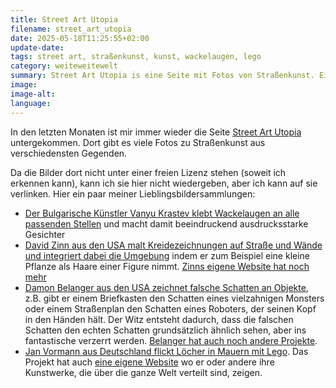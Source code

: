 ```yaml
---
title: Street Art Utopia
filename: street_art_utopia
date: 2025-05-18T11:25:55+02:00
update-date:
tags: street art, straßenkunst, kunst, wackelaugen, lego
category: weiteweitewelt
summary: Street Art Utopia is eine Seite mit Fotos von Straßenkunst. Eine Empfehlung.
image:
image-alt:
language:
---
```


In den letzten Monaten ist mir immer wieder die Seite [Street Art Utopia](https://streetartutopia.com/) untergekommen. Dort gibt es viele Fotos zu Straßenkunst aus verschiedensten Gegenden.

Da die Bilder dort nicht unter einer freien Lizenz stehen (soweit ich erkennen kann), kann ich sie hier nicht wiedergeben, aber ich kann auf sie verlinken. Hier ein paar meiner Lieblingsbildersammlungen:

- [Der Bulgarische Künstler Vanyu Krastev klebt Wackelaugen an alle passenden Stellen](https://streetartutopia.com/2025/03/26/googly-eye-street-art-bulgaria/) und macht damit beeindruckend ausdrucksstarke Gesichter
- [David Zinn aus den USA malt Kreidezeichnungen auf Straße und Wände und integriert dabei die Umgebung](https://streetartutopia.com/2025/04/25/fear-of-rain-david-zinns-fragile-chalk-art-continues-to-visit-michigan/) indem er zum Beispiel eine kleine Pflanze als Haare einer Figure nimmt. [Zinns eigene Website hat noch mehr](https://zinnart.com/)
- [Damon Belanger aus den USA zeichnet falsche Schatten an Objekte](https://streetartutopia.com/2025/05/15/street-artist-painting-funny-fake-shadows-to-confuse-people/), z.B. gibt er einem Briefkasten den Schatten eines vielzahnigen Monsters oder einem Straßenplan den Schatten eines Roboters, der seinen Kopf in den Händen hält. Der Witz entsteht dadurch, dass die falschen Schatten den echten Schatten grundsätzlich ähnlich sehen, aber ins fantastische verzerrt werden. [Belanger hat auch noch andere Projekte](https://www.damonbelanger.com/).
- [Jan Vormann aus Deutschland flickt Löcher in Mauern mit Lego](https://streetartutopia.com/2025/03/08/repairing-the-world-with-lego/). Das Projekt hat auch [eine eigene Website](https://www.dispatchwork.info/) wo er oder andere ihre Kunstwerke, die über die ganze Welt verteilt sind, zeigen.
